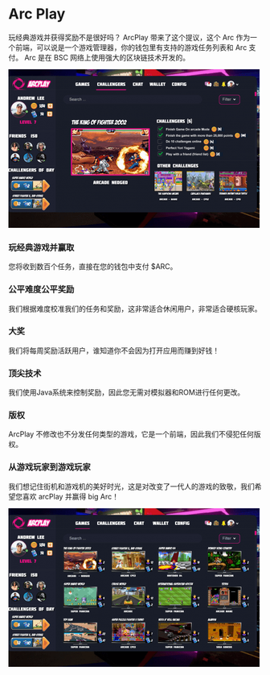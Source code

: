 # Arc Play



<p>玩经典游戏并获得奖励不是很好吗？ ArcPlay 带来了这个提议，这个 Arc 作为一个前端，可以说是一个游戏管理器，你的钱包里有支持的游戏任务列表和 Arc 支付。 Arc 是在 BSC 网络上使用强大的区块链技术开发的。</p>

![cdd72](cdd72.png)



### 玩经典游戏并赢取

您将收到数百个任务，直接在您的钱包中支付 $ARC。

### 公平难度公平奖励

我们根据难度校准我们的任务和奖励，这非常适合休闲用户，非常适合硬核玩家。

### 大奖

我们将每周奖励活跃用户，谁知道你不会因为打开应用而赚到好钱！

### 顶尖技术

我们使用Java系统来控制奖励，因此您无需对模拟器和ROM进行任何更改。

### 版权

ArcPlay 不修改也不分发任何类型的游戏，它是一个前端，因此我们不侵犯任何版权。

### 从游戏玩家到游戏玩家

我们想记住街机和游戏机的美好时光，这是对改变了一代人的游戏的致敬，我们希望您喜欢 arcPlay 并赢得 big Arc！

![96e7376680](96e7376680.png)
